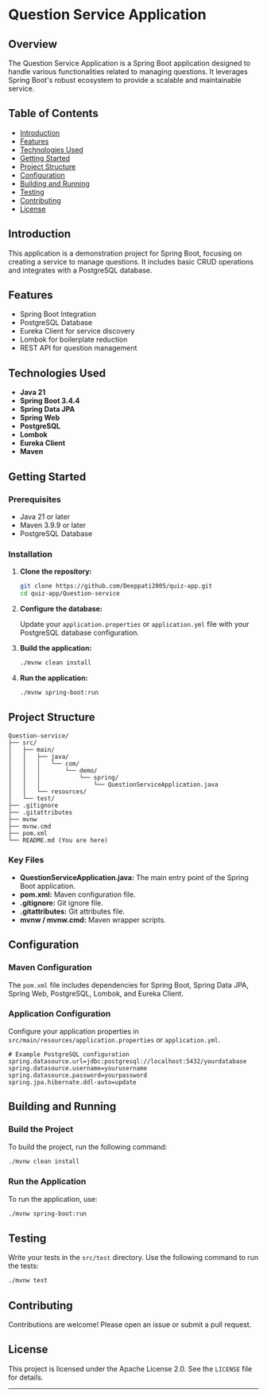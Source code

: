 # Question Service Application

## Overview

The Question Service Application is a Spring Boot application designed to handle various functionalities related to managing questions. It leverages Spring Boot's robust ecosystem to provide a scalable and maintainable service.

## Table of Contents

- [Introduction](#introduction)
- [Features](#features)
- [Technologies Used](#technologies-used)
- [Getting Started](#getting-started)
- [Project Structure](#project-structure)
- [Configuration](#configuration)
- [Building and Running](#building-and-running)
- [Testing](#testing)
- [Contributing](#contributing)
- [License](#license)

## Introduction

This application is a demonstration project for Spring Boot, focusing on creating a service to manage questions. It includes basic CRUD operations and integrates with a PostgreSQL database.

## Features

- Spring Boot Integration
- PostgreSQL Database
- Eureka Client for service discovery
- Lombok for boilerplate reduction
- REST API for question management

## Technologies Used

- **Java 21**
- **Spring Boot 3.4.4**
- **Spring Data JPA**
- **Spring Web**
- **PostgreSQL**
- **Lombok**
- **Eureka Client**
- **Maven**

## Getting Started

### Prerequisites

- Java 21 or later
- Maven 3.9.9 or later
- PostgreSQL Database

### Installation

1. **Clone the repository:**

   ```sh
   git clone https://github.com/Deeppati2005/quiz-app.git
   cd quiz-app/Question-service
   ```

2. **Configure the database:**

   Update your `application.properties` or `application.yml` file with your PostgreSQL database configuration.

3. **Build the application:**

   ```sh
   ./mvnw clean install
   ```

4. **Run the application:**

   ```sh
   ./mvnw spring-boot:run
   ```

## Project Structure

```
Question-service/
├── src/
│   ├── main/
│   │   ├── java/
│   │   │   └── com/
│   │   │       └── demo/
│   │   │           └── spring/
│   │   │               └── QuestionServiceApplication.java
│   │   └── resources/
│   └── test/
├── .gitignore
├── .gitattributes
├── mvnw
├── mvnw.cmd
├── pom.xml
└── README.md (You are here)
```

### Key Files

- **QuestionServiceApplication.java:** The main entry point of the Spring Boot application.
- **pom.xml:** Maven configuration file.
- **.gitignore:** Git ignore file.
- **.gitattributes:** Git attributes file.
- **mvnw / mvnw.cmd:** Maven wrapper scripts.

## Configuration

### Maven Configuration

The `pom.xml` file includes dependencies for Spring Boot, Spring Data JPA, Spring Web, PostgreSQL, Lombok, and Eureka Client.

### Application Configuration

Configure your application properties in `src/main/resources/application.properties` or `application.yml`.

```properties
# Example PostgreSQL configuration
spring.datasource.url=jdbc:postgresql://localhost:5432/yourdatabase
spring.datasource.username=yourusername
spring.datasource.password=yourpassword
spring.jpa.hibernate.ddl-auto=update
```

## Building and Running

### Build the Project

To build the project, run the following command:

```sh
./mvnw clean install
```

### Run the Application

To run the application, use:

```sh
./mvnw spring-boot:run
```

## Testing

Write your tests in the `src/test` directory. Use the following command to run the tests:

```sh
./mvnw test
```

## Contributing

Contributions are welcome! Please open an issue or submit a pull request.

## License

This project is licensed under the Apache License 2.0. See the `LICENSE` file for details.

---
